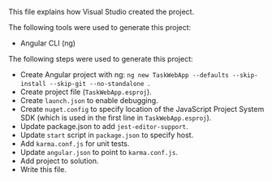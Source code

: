 This file explains how Visual Studio created the project.

The following tools were used to generate this project:
- Angular CLI (ng)

The following steps were used to generate this project:
- Create Angular project with ng: `ng new TaskWebApp --defaults --skip-install --skip-git --no-standalone `.
- Create project file (`TaskWebApp.esproj`).
- Create `launch.json` to enable debugging.
- Create `nuget.config` to specify location of the JavaScript Project System SDK (which is used in the first line in `TaskWebApp.esproj`).
- Update package.json to add `jest-editor-support`.
- Update `start` script in `package.json` to specify host.
- Add `karma.conf.js` for unit tests.
- Update `angular.json` to point to `karma.conf.js`.
- Add project to solution.
- Write this file.

